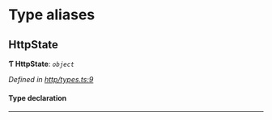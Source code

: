 

# Type aliases

<a id="httpstate"></a>

##  HttpState

**Ƭ HttpState**: *`object`*

*Defined in [http/types.ts:9](https://github.com/polkadot-js/api/blob/51751d0/packages/rpc-provider/src/http/types.ts#L9)*

#### Type declaration

___

